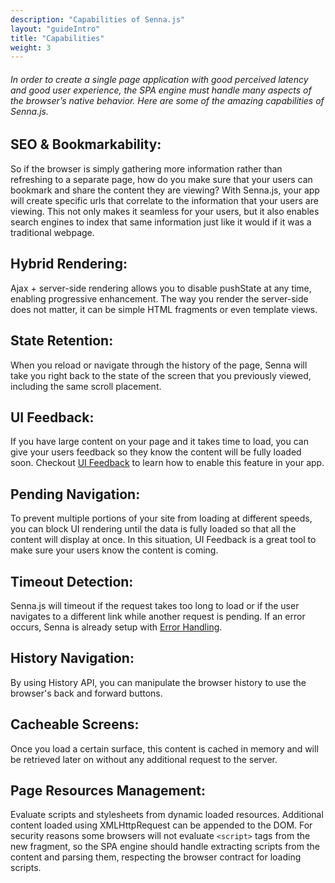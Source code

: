 ```yaml
---
description: "Capabilities of Senna.js"
layout: "guideIntro"
title: "Capabilities"
weight: 3
---
```


<article id="seo">

###### In order to create a single page application with good perceived latency and good user experience, the SPA engine must handle many aspects of the browser’s native behavior. Here are some of the amazing capabilities of Senna.js.

## SEO & Bookmarkability: 

So if the browser is simply gathering more information rather than refreshing to a separate page, how do you make sure that your users can bookmark and share the content they are viewing? With Senna.js, your app will create specific urls that correlate to the information that your users are viewing. This not only makes it seamless for your users, but it also enables search engines to index that same information just like it would if it was a traditional webpage.

</article>

<article id="hybrid-rendering">

## Hybrid Rendering:

Ajax + server-side rendering allows you to disable pushState at any time, enabling progressive enhancement. The way you render the server-side does not matter, it can be simple HTML fragments or even template views.

</article>

<article id="state-retention">

## State Retention:

When you reload or navigate through the history of the page, Senna will take you right back to the state of the screen that you previously viewed, including the same scroll placement.

</article>

<article id="ui-feedback">

## UI Feedback:

If you have large content on your page and it takes time to load, you can give your users feedback so they know the content will be fully loaded soon. Checkout [UI Feedback](/docs/features/uiFeedback.html) to learn how to enable this feature in your app. 

</article>

<article id="pending-nav">

## Pending Navigation:

To prevent multiple portions of your site from loading at different speeds, you can block UI rendering until the data is fully loaded so that all the content will display at once. In this situation, UI Feedback is a great tool to make sure your users know the content is coming. 

</article>

<article id="timeout">

## Timeout Detection:

Senna.js will timeout if the request takes too long to load or if the user navigates to a different link while another request is pending. If an error occurs, Senna is already setup with [Error Handling](/docs/features/errorHandling.html).

</article>

<article id="history-nav">

## History Navigation:

By using History API, you can manipulate the browser history to use the browser's back and forward buttons.

</article>

<article id="cacheable-screens">

## Cacheable Screens: 

Once you load a certain surface, this content is cached in memory and will be retrieved later on without any additional request to the server.

</article>

<article id="prm">

## Page Resources Management: 

Evaluate scripts and stylesheets from dynamic loaded resources. Additional content loaded using XMLHttpRequest can be appended to the DOM. For security reasons some browsers will not evaluate `<script>` tags from the new fragment, so the SPA engine should handle extracting scripts from the content and parsing them, respecting the browser contract for loading scripts.

</article>

